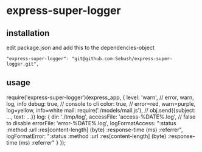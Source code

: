 # express-super-logger

## installation

edit package.json and add this to the dependencies-object

    "express-super-logger": "git@github.com:Sebush/express-super-logger.git",

## usage

require('express-super-logger')(express_app, {
    level: 'warn',  // error, warn, log, info
    debug: true,  // console to cli
    color: true,  // error=red, warn=purple, log=yellow, info=white
    mail: require('./models/mail.js'),  // obj.send({subject: ..., text: ...})
    log: {
        dir: './tmp/log',
        accessFile: 'access-%DATE%.log',  // false to disable
        errorFile: 'error-%DATE%.log',
        logFormatAccess: ":status :method :url :res[content-length] (byte) :response-time (ms) :referrer",
        logFormatError: ":status :method :url :res[content-length] (byte) :response-time (ms) :referrer"
    }
});